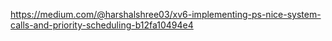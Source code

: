 https://medium.com/@harshalshree03/xv6-implementing-ps-nice-system-calls-and-priority-scheduling-b12fa10494e4